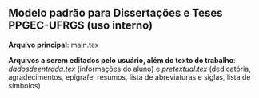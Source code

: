 ## Modelo padrão para Dissertações e Teses PPGEC-UFRGS (uso interno)

**Arquivo principal**: main.tex

**Arquivos a serem editados pelo usuário, além do texto do trabalho**: *dadosdeentrada.tex* (informações do aluno) e *pretextual.tex* (dedicatória, agradecimentos, epígrafe, resumos, lista de abreviaturas e siglas, lista de símbolos) 
